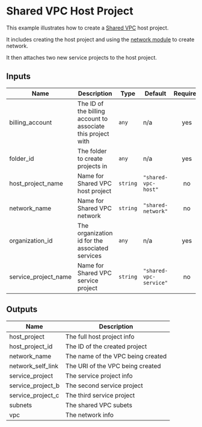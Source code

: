 # Shared VPC Host Project

This example illustrates how to create a [Shared VPC](https://cloud.google.com/vpc/docs/shared-vpc) host project.

It includes creating the host project and using the [network module](https://github.com/terraform-google-modules/terraform-google-network) to create network.

It then attaches two new service projects to the host project.

<!-- BEGINNING OF PRE-COMMIT-TERRAFORM DOCS HOOK -->
## Inputs

| Name | Description | Type | Default | Required |
|------|-------------|------|---------|:--------:|
| billing\_account | The ID of the billing account to associate this project with | `any` | n/a | yes |
| folder\_id | The folder to create projects in | `any` | n/a | yes |
| host\_project\_name | Name for Shared VPC host project | `string` | `"shared-vpc-host"` | no |
| network\_name | Name for Shared VPC network | `string` | `"shared-network"` | no |
| organization\_id | The organization id for the associated services | `any` | n/a | yes |
| service\_project\_name | Name for Shared VPC service project | `string` | `"shared-vpc-service"` | no |

## Outputs

| Name | Description |
|------|-------------|
| host\_project | The full host project info |
| host\_project\_id | The ID of the created project |
| network\_name | The name of the VPC being created |
| network\_self\_link | The URI of the VPC being created |
| service\_project | The service project info |
| service\_project\_b | The second service project |
| service\_project\_c | The third service project |
| subnets | The shared VPC subets |
| vpc | The network info |

<!-- END OF PRE-COMMIT-TERRAFORM DOCS HOOK -->
